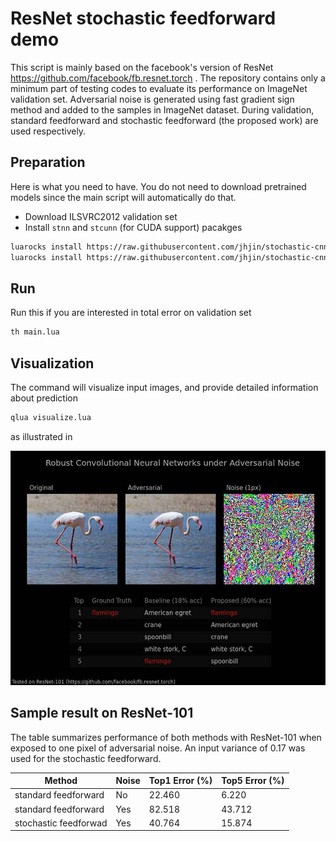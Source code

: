 # ResNet stochastic feedforward demo

This script is mainly based on the facebook's version of ResNet https://github.com/facebook/fb.resnet.torch .
The repository contains only a minimum part of testing codes to evaluate its performance on ImageNet validation set.
Adversarial noise is generated using fast gradient sign method and added to the samples in ImageNet dataset.
During validation, standard feedforward and stochastic feedforward (the proposed work) are used respectively.


## Preparation

Here is what you need to have.
You do not need to download pretrained models since the main script will automatically do that.

+ Download ILSVRC2012 validation set
+ Install `stnn` and `stcunn` (for CUDA support) pacakges

```bash
luarocks install https://raw.githubusercontent.com/jhjin/stochastic-cnn/master/stnn-scm-1.rockspec    # cpu
luarocks install https://raw.githubusercontent.com/jhjin/stochastic-cnn/master/stcunn-scm-1.rockspec  # cuda
```


## Run

Run this if you are interested in total error on validation set

```bash
th main.lua
```


## Visualization

The command will visualize input images, and provide detailed information about prediction

```bash
qlua visualize.lua
```

as illustrated in

![](visualization.jpg)


## Sample result on ResNet-101

The table summarizes performance of both methods with ResNet-101 when exposed to one pixel of adversarial noise.
An input variance of 0.17 was used for the stochastic feedforward.

| Method                | Noise | Top1 Error (%) | Top5 Error (%) |
|-----------------------|-------|----------------|----------------|
| standard feedforward  |  No   |         22.460 |          6.220 |
| standard feedforward  |  Yes  |         82.518 |         43.712 |
| stochastic feedforwad |  Yes  |         40.764 |         15.874 |
